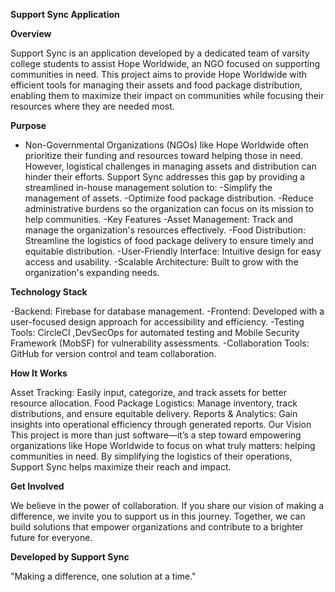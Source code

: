 **Support Sync Application**

**Overview**

Support Sync is an application developed by a dedicated team of varsity college students to assist Hope Worldwide, an NGO focused on supporting communities in need. This project aims to provide Hope Worldwide with efficient tools for managing their assets and food package distribution, enabling them to maximize their impact on communities while focusing their resources where they are needed most.

**Purpose**

  - Non-Governmental Organizations (NGOs) like Hope Worldwide often prioritize their funding and resources toward helping those in need. However, logistical challenges in managing assets and distribution can hinder their efforts. Support Sync addresses this gap by providing a streamlined in-house management solution to:
-Simplify the management of assets.
-Optimize food package distribution.
-Reduce administrative burdens so the organization can focus on its mission to help communities.
-Key Features
-Asset Management: Track and manage the organization's resources effectively.
-Food Distribution: Streamline the logistics of food package delivery to ensure timely and equitable distribution.
-User-Friendly Interface: Intuitive design for easy access and usability.
-Scalable Architecture: Built to grow with the organization's expanding needs.

 **Technology Stack**
 
-Backend: Firebase for database management.
-Frontend: Developed with a user-focused design approach for accessibility and efficiency.
-Testing Tools: CircleCI ,DevSecOps for automated testing and Mobile Security Framework (MobSF) for vulnerability assessments.
-Collaboration Tools: GitHub for version control and team collaboration.

**How It Works**

Asset Tracking: Easily input, categorize, and track assets for better resource allocation.
Food Package Logistics: Manage inventory, track distributions, and ensure equitable delivery.
Reports & Analytics: Gain insights into operational efficiency through generated reports.
Our Vision
This project is more than just software—it’s a step toward empowering organizations like Hope Worldwide to focus on what truly matters: helping communities in need. By simplifying the logistics of their operations, Support Sync helps maximize their reach and impact.

**Get Involved**

We believe in the power of collaboration. If you share our vision of making a difference, we invite you to support us in this journey. Together, we can build solutions that empower organizations and contribute to a brighter future for everyone.

**Developed by Support Sync**

"Making a difference, one solution at a time."
